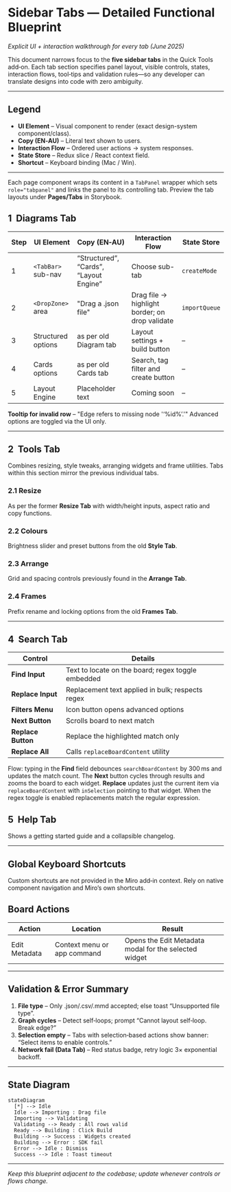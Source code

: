 # Sidebar Tabs — Detailed Functional Blueprint

_Explicit UI + interaction walkthrough for every tab (June 2025)_

This document narrows focus to the **five sidebar tabs** in the Quick Tools
add‑on. Each tab section specifies panel layout, visible controls, states,
interaction flows, tool‑tips and validation rules—so any
developer can translate designs into code with zero ambiguity.

---

## Legend

- **UI Element** – Visual component to render (exact design-system
  component/class).
- **Copy (EN‑AU)** – Literal text shown to users.
- **Interaction Flow** – Ordered user actions → system responses.
- **State Store** – Redux slice / React context field.
- **Shortcut** – Keyboard binding (Mac / Win).

---

Each page component wraps its content in a `TabPanel` wrapper which sets
`role="tabpanel"` and links the panel to its controlling tab. Preview the tab
layouts under **Pages/Tabs** in Storybook.

## 1  Diagrams Tab

| Step | UI Element         | Copy (EN‑AU)                           | Interaction Flow                               | State Store   |
| ---- | ------------------ | -------------------------------------- | ---------------------------------------------- | ------------- |
| 1    | `<TabBar>` sub-nav | “Structured”, “Cards”, “Layout Engine” | Choose sub-tab                                 | `createMode`  |
| 2    | `<DropZone>` area  | "Drag a .json file"                    | Drag file → highlight border; on drop validate | `importQueue` |
| 3    | Structured options | as per old Diagram tab                 | Layout settings + build button                 | –             |
| 4    | Cards options      | as per old Cards tab                   | Search, tag filter and create button           | –             |
| 5    | Layout Engine      | Placeholder text                       | Coming soon                                    | –             |

**Tooltip for invalid row** – "Edge refers to missing node '‘%id%’.'" Advanced options are toggled via the UI only.

---

## 2  Tools Tab

Combines resizing, style tweaks, arranging widgets and frame utilities. Tabs
within this section mirror the previous individual tabs.

### 2.1 Resize

As per the former **Resize Tab** with width/height inputs, aspect ratio and copy
functions.

### 2.2 Colours

Brightness slider and preset buttons from the old **Style Tab**.

### 2.3 Arrange

Grid and spacing controls previously found in the **Arrange Tab**.

### 2.4 Frames

Prefix rename and locking options from the old **Frames Tab**.

---

## 4  Search Tab

| Control            | Details                                            |
| ------------------ | -------------------------------------------------- |
| **Find Input**     | Text to locate on the board; regex toggle embedded |
| **Replace Input**  | Replacement text applied in bulk; respects regex   |
| **Filters Menu**   | Icon button opens advanced options                 |
| **Next Button**    | Scrolls board to next match                        |
| **Replace Button** | Replace the highlighted match only                 |
| **Replace All**    | Calls `replaceBoardContent` utility                |

Flow: typing in the **Find** field debounces `searchBoardContent` by 300 ms and
updates the match count. The **Next** button cycles through results and zooms
the board to each widget. **Replace** updates just the current item via
`replaceBoardContent` with `inSelection` pointing to that widget. When the regex
toggle is enabled replacements match the regular expression.

## 5  Help Tab

Shows a getting started guide and a collapsible changelog.

---

## Global Keyboard Shortcuts

Custom shortcuts are not provided in the Miro add‑in context. Rely on native component navigation and Miro’s own shortcuts.

## Board Actions

| Action        | Location                    | Result                                                |
| ------------- | --------------------------- | ----------------------------------------------------- |
| Edit Metadata | Context menu or app command | Opens the Edit Metadata modal for the selected widget |

---

## Validation & Error Summary

1. **File type** – Only .json/.csv/.mmd accepted; else toast “Unsupported file
   type”.
2. **Graph cycles** – Detect self‑loops; prompt “Cannot layout self‑loop. Break
   edge?”
3. **Selection empty** – Tabs with selection‑based actions show banner: “Select
   items to enable controls.”
4. **Network fail (Data Tab)** – Red status badge, retry logic 3× exponential
   backoff.

---

## State Diagram

```mermaid
stateDiagram
  [*] --> Idle
  Idle --> Importing : Drag file
  Importing --> Validating
  Validating --> Ready : All rows valid
  Ready --> Building : Click Build
  Building --> Success : Widgets created
  Building --> Error : SDK fail
  Error --> Idle : Dismiss
  Success --> Idle : Toast timeout
```

---

_Keep this blueprint adjacent to the codebase; update whenever controls or flows
change._
